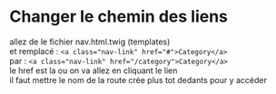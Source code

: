# Changer le chemin des liens
allez de le fichier nav.html.twig (templates) \
et remplacé : `<a class="nav-link" href="#">Category</a>`\
par : `<a class="nav-link" href="/category">Category</a>`\
le href est la ou on va allez en cliquant le lien \
il faut mettre le nom de la route crée plus tot dedants pour y accéder
